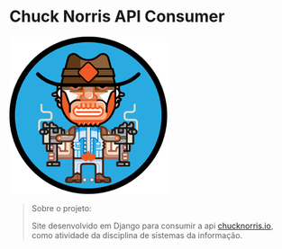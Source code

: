 # Chuck Norris API Consumer

![API Logo](static/image/logo.png)

> Sobre o projeto:
   >
   > Site desenvolvido em Django para consumir a api  <a href="https://api.chucknorris.io/">chucknorris.io</a>, como atividade
da disciplina de sistemas da informação.
